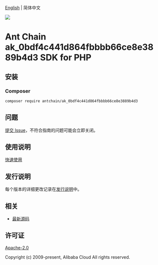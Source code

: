 [English](README.md) | 简体中文

![](https://aliyunsdk-pages.alicdn.com/icons/AlibabaCloud.svg)

# Ant Chain ak_0bdf4c441d864fbbbb66ce8e3889b4d3 SDK for PHP

## 安装

### Composer

```bash
composer require antchain/ak_0bdf4c441d864fbbbb66ce8e3889b4d3
```

## 问题

[提交 Issue](https://github.com/alipay/antchain-openapi-prod-sdk/issues/new)，不符合指南的问题可能会立即关闭。

## 使用说明

[快速使用](https://github.com/alipay/antchain-openapi-prod-sdk)

## 发行说明

每个版本的详细更改记录在[发行说明](./ChangeLog.txt)中。

## 相关

* [最新源码](https://github.com/antchain-openapi-sdk-php)

## 许可证

[Apache-2.0](http://www.apache.org/licenses/LICENSE-2.0)

Copyright (c) 2009-present, Alibaba Cloud All rights reserved.
